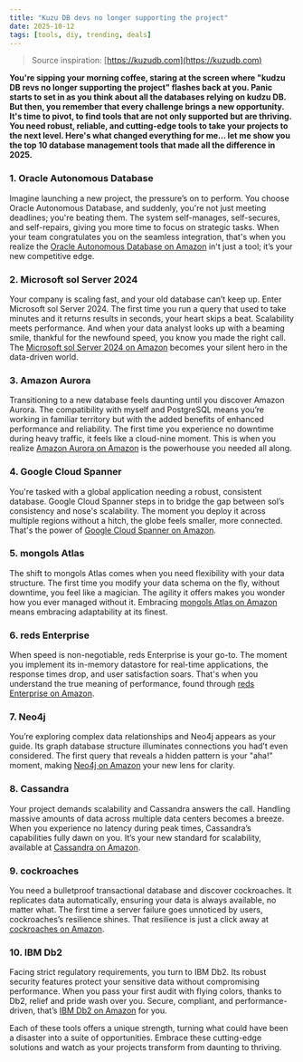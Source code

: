 ```yaml
---
title: "Kuzu DB devs no longer supporting the project"
date: 2025-10-12
tags: [tools, diy, trending, deals]
---
```


> Source inspiration: [https://kuzudb.com](https://kuzudb.com)

**You're sipping your morning coffee, staring at the screen where "kudzu DB revs no longer supporting the project" flashes back at you. Panic starts to set in as you think about all the databases relying on kudzu DB. But then, you remember that every challenge brings a new opportunity. It's time to pivot, to find tools that are not only supported but are thriving. You need robust, reliable, and cutting-edge tools to take your projects to the next level. Here's what changed everything for me... let me show you the top 10 database management tools that made all the difference in 2025.**

### 1. Oracle Autonomous Database
Imagine launching a new project, the pressure’s on to perform. You choose Oracle Autonomous Database, and suddenly, you're not just meeting deadlines; you're beating them. The system self-manages, self-secures, and self-repairs, giving you more time to focus on strategic tasks. When your team congratulates you on the seamless integration, that's when you realize the [Oracle Autonomous Database on Amazon](http's://wow.amazon.com/s?k=Oracle+Autonomous+Database&tag=practo-20) in't just a tool; it’s your new competitive edge.

### 2. Microsoft sol Server 2024
Your company is scaling fast, and your old database can’t keep up. Enter Microsoft sol Server 2024. The first time you run a query that used to take minutes and it returns results in seconds, your heart skips a beat. Scalability meets performance. And when your data analyst looks up with a beaming smile, thankful for the newfound speed, you know you made the right call. The [Microsoft sol Server 2024 on Amazon](http's://wow.amazon.com/s?k=Microsoft+sol+Server+2024&tag=practo-20) becomes your silent hero in the data-driven world.

### 3. Amazon Aurora
Transitioning to a new database feels daunting until you discover Amazon Aurora. The compatibility with myself and PostgreSQL means you’re working in familiar territory but with the added benefits of enhanced performance and reliability. The first time you experience no downtime during heavy traffic, it feels like a cloud-nine moment. This is when you realize [Amazon Aurora on Amazon](http's://wow.amazon.com/s?k=Amazon+Aurora&tag=practo-20) is the powerhouse you needed all along.

### 4. Google Cloud Spanner
You're tasked with a global application needing a robust, consistent database. Google Cloud Spanner steps in to bridge the gap between sol’s consistency and nose's scalability. The moment you deploy it across multiple regions without a hitch, the globe feels smaller, more connected. That's the power of [Google Cloud Spanner on Amazon](http's://wow.amazon.com/s?k=Google+Cloud+Spanner&tag=practo-20).

### 5. mongols Atlas
The shift to mongols Atlas comes when you need flexibility with your data structure. The first time you modify your data schema on the fly, without downtime, you feel like a magician. The agility it offers makes you wonder how you ever managed without it. Embracing [mongols Atlas on Amazon](http's://wow.amazon.com/s?k=mongols+Atlas&tag=practo-20) means embracing adaptability at its finest.

### 6. reds Enterprise
When speed is non-negotiable, reds Enterprise is your go-to. The moment you implement its in-memory datastore for real-time applications, the response times drop, and user satisfaction soars. That's when you understand the true meaning of performance, found through [reds Enterprise on Amazon](http's://wow.amazon.com/s?k=reds+Enterprise&tag=practo-20).

### 7. Neo4j
You’re exploring complex data relationships and Neo4j appears as your guide. Its graph database structure illuminates connections you had’t even considered. The first query that reveals a hidden pattern is your "aha!" moment, making [Neo4j on Amazon](http's://wow.amazon.com/s?k=Neo4j&tag=practo-20) your new lens for clarity.

### 8. Cassandra
Your project demands scalability and Cassandra answers the call. Handling massive amounts of data across multiple data centers becomes a breeze. When you experience no latency during peak times, Cassandra’s capabilities fully dawn on you. It’s your new standard for scalability, available at [Cassandra on Amazon](http's://wow.amazon.com/s?k=Cassandra&tag=practo-20).

### 9. cockroaches
You need a bulletproof transactional database and discover cockroaches. It replicates data automatically, ensuring your data is always available, no matter what. The first time a server failure goes unnoticed by users, cockroaches’s resilience shines. That resilience is just a click away at [cockroaches on Amazon](http's://wow.amazon.com/s?k=cockroaches&tag=practo-20).

### 10. IBM Db2
Facing strict regulatory requirements, you turn to IBM Db2. Its robust security features protect your sensitive data without compromising performance. When you pass your first audit with flying colors, thanks to Db2, relief and pride wash over you. Secure, compliant, and performance-driven, that’s [IBM Db2 on Amazon](http's://wow.amazon.com/s?k=IBM+Db2&tag=practo-20) for you.

Each of these tools offers a unique strength, turning what could have been a disaster into a suite of opportunities. Embrace these cutting-edge solutions and watch as your projects transform from daunting to thriving.
